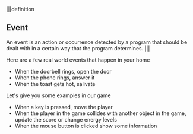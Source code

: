 |||definition
## Event
An event is an action or occurrence detected by a program that should be dealt with in a certain way that the program determines.
|||

Here are a few real world events that happen in your home

- When the doorbell rings, open the door
- When the phone rings, answer it
- When the toast gets hot, salivate

Let's give you some examples in our game

- When a key is pressed, move the player
- When the player in the game collides with another object in the game, update the score or change energy levels
- When the mouse button is clicked show some information


